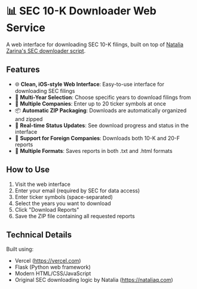 # 📊 SEC 10-K Downloader Web Service

A web interface for downloading SEC 10-K filings, built on top of [Natalia Zarina's SEC downloader script](https://github.com/NataliaZarina/sec-10k-downloader).

## Features

- 🌐 **Clean, iOS-style Web Interface**: Easy-to-use interface for downloading SEC filings
- 📅 **Multi-Year Selection**: Choose specific years to download filings from
- 🏢 **Multiple Companies**: Enter up to 20 ticker symbols at once
- 📦 **Automatic ZIP Packaging**: Downloads are automatically organized and zipped
- 🔄 **Real-time Status Updates**: See download progress and status in the interface
- 📄 **Support for Foreign Companies**: Downloads both 10-K and 20-F reports
- 💾 **Multiple Formats**: Saves reports in both .txt and .html formats

## How to Use

1. Visit the web interface
2. Enter your email (required by SEC for data access)
3. Enter ticker symbols (space-separated)
4. Select the years you want to download
5. Click "Download Reports"
6. Save the ZIP file containing all requested reports

## Technical Details

Built using:
- Vercel (https://vercel.com)
- Flask (Python web framework)
- Modern HTML/CSS/JavaScript
- Original SEC downloading logic by Natalia (https://nataliaq.com)